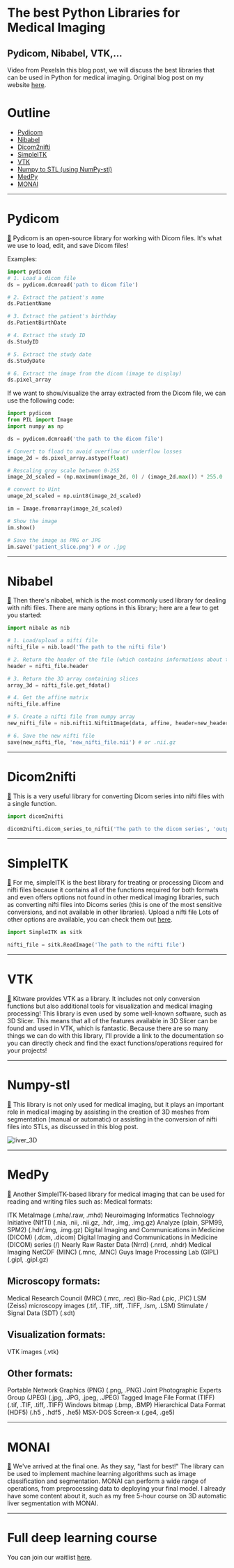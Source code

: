 # The best Python Libraries for Medical Imaging
## Pydicom, Nibabel, VTK,…


Video from PexelsIn this blog post, we will discuss the best libraries that can be used in Python for medical imaging.
Original blog post on my website [here](https://pycad.co/the-best-python-libraries-for-medical-imaging/).

# Outline

- [Pydicom](https://github.com/amine0110/best-python-libraries-for-medical-imaging#pydicom)
- [Nibabel](https://github.com/amine0110/best-python-libraries-for-medical-imaging#nibabel)
- [Dicom2nifti](https://github.com/amine0110/best-python-libraries-for-medical-imaging#dicom2nifti)
- [SimpleITK](https://github.com/amine0110/best-python-libraries-for-medical-imaging#simpleitk)
- [VTK](https://github.com/amine0110/best-python-libraries-for-medical-imaging#vtk)
- [Numpy to STL (using NumPy-stl)](https://github.com/amine0110/best-python-libraries-for-medical-imaging#numpy-stl)
- [MedPy](https://github.com/amine0110/best-python-libraries-for-medical-imaging#medpy)
- [MONAI](https://github.com/amine0110/best-python-libraries-for-medical-imaging#monai)

---

# Pydicom

[🔗](https://pydicom.github.io/pydicom/stable/old/base_element.html#tag) Pydicom is an open-source library for working with Dicom files. It's what we use to load, edit, and save Dicom files!

Examples:

```Python
import pydicom
# 1. Load a dicom file
ds = pydicom.dcmread('path to dicom file')

# 2. Extract the patient's name
ds.PatientName

# 3. Extract the patient's birthday
ds.PatientBirthDate

# 4. Extract the study ID
ds.StudyID

# 5. Extract the study date
ds.StudyDate

# 6. Extract the image from the dicom (image to display)
ds.pixel_array
```


If we want to show/visualize the array extracted from the Dicom file, we can use the following code:

```Python
import pydicom
from PIL import Image
import numpy as np

ds = pydicom.dcmread('the path to the dicom file')

# Convert to fload to avoid overflow or underflow losses
image_2d = ds.pixel_array.astype(float)

# Rescaling grey scale between 0-255
image_2d_scaled = (np.maximum(image_2d, 0) / (image_2d.max()) * 255.0

# convert to Uint
umage_2d_scaled = np.uint8(image_2d_scaled)

im = Image.fromarray(image_2d_scaled)

# Show the image
im.show()

# Save the image as PNG or JPG
im.save('patient_slice.png') # or .jpg
```

---

# Nibabel

[🔗](https://nipy.org/nibabel/) Then there's nibabel, which is the most commonly used library for dealing with nifti files. There are many options in this library; here are a few to get you started:

```Python
import nibale as nib

# 1. Load/upload a nifti file
nifti_file = nib.load('The path to the nifti file')

# 2. Return the header of the file (which contains informations about the voxels, image dimensions...)
header = nifti_file.header

# 3. Return the 3D array containing slices
array_3d = nifti_file.get_fdata()

# 4. Get the affine matrix
nifti_file.affine

# 5. Create a nifti file from numpy array
new_nifti_file = nib.nifti1.Nifti1Image(data, affine, header=new_header)

# 6. Save the new nifti file
save(new_nifti_fle, 'new_nifti_file.nii') # or .nii.gz

```

---

# Dicom2nifti

[🔗](https://pypi.org/project/dicom2nifti/) This is a very useful library for converting Dicom series into nifti files with a single function.

```Python
import dicom2nifti

dicom2nifti.dicom_series_to_nifti('The path to the dicom series', 'output_nifti_file.nii') # or .nii.gz

```

---

# SimpleITK

[🔗](https://simpleitk.readthedocs.io/en/master/) For me, simpleITK is the best library for treating or processing Dicom and nifti files because it contains all of the functions required for both formats and even offers options not found in other medical imaging libraries, such as converting nifti files into Dicoms series (this is one of the most sensitive conversions, and not available in other libraries).
Upload a nifti file
Lots of other options are available, you can check them out [here](https://simpleitk.readthedocs.io/en/master/link_DicomSeriesReader_docs.html).

```Python
import SimpleITK as sitk

nifti_file = sitk.ReadImage('The path to the nifti file')
```

---

# VTK

[🔗](https://vtk.org/documentation/) Kitware provides VTK as a library. It includes not only conversion functions but also additional tools for visualization and medical imaging processing! This library is even used by some well-known software, such as 3D Slicer. This means that all of the features available in 3D Slicer can be found and used in VTK, which is fantastic.
Because there are so many things we can do with this library, I'll provide a link to the documentation so you can directly check and find the exact functions/operations required for your projects!

---

# Numpy-stl

[🔗](https://pythonhosted.org/numpy-stl/) This library is not only used for medical imaging, but it plays an important role in medical imaging by assisting in the creation of 3D meshes from segmentation (manual or automatic) or assisting in the conversion of nifti files into STLs, as discussed in this blog post.

![liver_3D](https://user-images.githubusercontent.com/37108394/201542844-e9128fe0-f18d-466d-a086-c89d99b9ce23.gif)

---


# MedPy

[🔗](https://loli.github.io/medpy/) Another SimpleITK-based library for medical imaging that can be used for reading and writing files such as:
Medical formats:

ITK MetaImage (.mha/.raw, .mhd)
Neuroimaging Informatics Technology Initiative (NIfTI) (.nia, .nii, .nii.gz, .hdr, .img, .img.gz)
Analyze (plain, SPM99, SPM2) (.hdr/.img, .img.gz)
Digital Imaging and Communications in Medicine (DICOM) (.dcm, .dicom)
Digital Imaging and Communications in Medicine (DICOM) series (<directory>/)
Nearly Raw Raster Data (Nrrd) (.nrrd, .nhdr)
Medical Imaging NetCDF (MINC) (.mnc, .MNC)
Guys Image Processing Lab (GIPL) (.gipl, .gipl.gz)

## Microscopy formats:

Medical Research Council (MRC) (.mrc, .rec)
Bio-Rad (.pic, .PIC)
LSM (Zeiss) microscopy images (.tif, .TIF, .tiff, .TIFF, .lsm, .LSM)
Stimulate / Signal Data (SDT) (.sdt)


## Visualization formats:

VTK images (.vtk)


## Other formats:

Portable Network Graphics (PNG) (.png, .PNG)
Joint Photographic Experts Group (JPEG) (.jpg, .JPG, .jpeg, .JPEG)
Tagged Image File Format (TIFF) (.tif, .TIF, .tiff, .TIFF)
Windows bitmap (.bmp, .BMP)
Hierarchical Data Format (HDF5) (.h5 , .hdf5 , .he5)
MSX-DOS Screen-x (.ge4, .ge5)

---

# MONAI

[🔗](https://docs.monai.io/en/stable/) We've arrived at the final one. As they say, "last for best!" The library can be used to implement machine learning algorithms such as image classification and segmentation. MONAI can perform a wide range of operations, from preprocessing data to deploying your final model. I already have some content about it, such as my free 5-hour course on 3D automatic liver segmentation with MONAI.

---

# Full deep learning course

You can join our waitlist [here](https://pycad.co/deep-learning-for-medical-imaging/).

